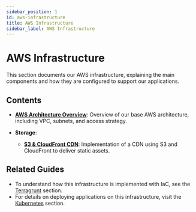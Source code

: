 ```yaml
---
sidebar_position: 1
id: aws-infrastructure
title: AWS Infrastructure
sidebar_label: AWS Infrastructure
---
```


# AWS Infrastructure

This section documents our AWS infrastructure, explaining the main components and how they are configured to support our applications.

## Contents

- **[AWS Architecture Overview](aws-architecture-overview)**: Overview of our base AWS architecture, including VPC, subnets, and access strategy.

- **Storage**:
  - **[S3 & CloudFront CDN](storage/s3-cloudfront-cdn)**: Implementation of a CDN using S3 and CloudFront to deliver static assets.

## Related Guides

- To understand how this infrastructure is implemented with IaC, see the [Terragrunt](/docs/organization/technology/infrastructure/terragrunt/terragrunt-overview) section.
- For details on deploying applications on this infrastructure, visit the [Kubernetes](/docs/organization/technology/infrastructure/kubernetes/kubernetes-overview) section. 